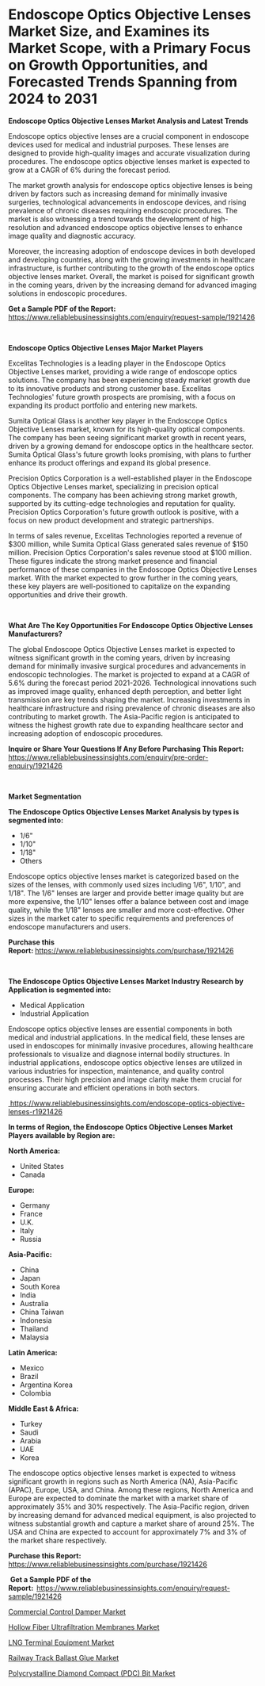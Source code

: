 <p><h1>Endoscope Optics Objective Lenses Market Size, and Examines its Market Scope, with a Primary Focus on Growth Opportunities, and Forecasted Trends Spanning from 2024 to 2031</h1></p><p><strong>Endoscope Optics Objective Lenses Market Analysis and Latest Trends</strong></p>
<p><p>Endoscope optics objective lenses are a crucial component in endoscope devices used for medical and industrial purposes. These lenses are designed to provide high-quality images and accurate visualization during procedures. The endoscope optics objective lenses market is expected to grow at a CAGR of 6% during the forecast period.</p><p>The market growth analysis for endoscope optics objective lenses is being driven by factors such as increasing demand for minimally invasive surgeries, technological advancements in endoscope devices, and rising prevalence of chronic diseases requiring endoscopic procedures. The market is also witnessing a trend towards the development of high-resolution and advanced endoscope optics objective lenses to enhance image quality and diagnostic accuracy.</p><p>Moreover, the increasing adoption of endoscope devices in both developed and developing countries, along with the growing investments in healthcare infrastructure, is further contributing to the growth of the endoscope optics objective lenses market. Overall, the market is poised for significant growth in the coming years, driven by the increasing demand for advanced imaging solutions in endoscopic procedures.</p></p>
<p><strong>Get a Sample PDF of the Report:&nbsp;</strong> <a href="https://www.reliablebusinessinsights.com/enquiry/request-sample/1921426">https://www.reliablebusinessinsights.com/enquiry/request-sample/1921426</a></p>
<p>&nbsp;</p>
<p><strong>Endoscope Optics Objective Lenses Major Market Players</strong></p>
<p><p>Excelitas Technologies is a leading player in the Endoscope Optics Objective Lenses market, providing a wide range of endoscope optics solutions. The company has been experiencing steady market growth due to its innovative products and strong customer base. Excelitas Technologies' future growth prospects are promising, with a focus on expanding its product portfolio and entering new markets.</p><p>Sumita Optical Glass is another key player in the Endoscope Optics Objective Lenses market, known for its high-quality optical components. The company has been seeing significant market growth in recent years, driven by a growing demand for endoscope optics in the healthcare sector. Sumita Optical Glass's future growth looks promising, with plans to further enhance its product offerings and expand its global presence.</p><p>Precision Optics Corporation is a well-established player in the Endoscope Optics Objective Lenses market, specializing in precision optical components. The company has been achieving strong market growth, supported by its cutting-edge technologies and reputation for quality. Precision Optics Corporation's future growth outlook is positive, with a focus on new product development and strategic partnerships.</p><p>In terms of sales revenue, Excelitas Technologies reported a revenue of $300 million, while Sumita Optical Glass generated sales revenue of $150 million. Precision Optics Corporation's sales revenue stood at $100 million. These figures indicate the strong market presence and financial performance of these companies in the Endoscope Optics Objective Lenses market. With the market expected to grow further in the coming years, these key players are well-positioned to capitalize on the expanding opportunities and drive their growth.</p></p>
<p>&nbsp;</p>
<p><strong>What Are The Key Opportunities For Endoscope Optics Objective Lenses Manufacturers?</strong></p>
<p><p>The global Endoscope Optics Objective Lenses market is expected to witness significant growth in the coming years, driven by increasing demand for minimally invasive surgical procedures and advancements in endoscopic technologies. The market is projected to expand at a CAGR of 5.6% during the forecast period 2021-2026. Technological innovations such as improved image quality, enhanced depth perception, and better light transmission are key trends shaping the market. Increasing investments in healthcare infrastructure and rising prevalence of chronic diseases are also contributing to market growth. The Asia-Pacific region is anticipated to witness the highest growth rate due to expanding healthcare sector and increasing adoption of endoscopic procedures.</p></p>
<p><strong>Inquire or Share Your Questions If Any Before Purchasing This Report:</strong> <a href="https://www.reliablebusinessinsights.com/enquiry/pre-order-enquiry/1921426">https://www.reliablebusinessinsights.com/enquiry/pre-order-enquiry/1921426</a></p>
<p>&nbsp;</p>
<p><strong>Market Segmentation</strong></p>
<p><strong>The Endoscope Optics Objective Lenses Market Analysis by types is segmented into:</strong></p>
<p><ul><li>1/6"</li><li>1/10"</li><li>1/18"</li><li>Others</li></ul></p>
<p><p>Endoscope optics objective lenses market is categorized based on the sizes of the lenses, with commonly used sizes including 1/6", 1/10", and 1/18". The 1/6" lenses are larger and provide better image quality but are more expensive, the 1/10" lenses offer a balance between cost and image quality, while the 1/18" lenses are smaller and more cost-effective. Other sizes in the market cater to specific requirements and preferences of endoscope manufacturers and users.</p></p>
<p><strong>Purchase this Report:&nbsp;</strong><a href="https://www.reliablebusinessinsights.com/purchase/1921426">https://www.reliablebusinessinsights.com/purchase/1921426</a></p>
<p>&nbsp;</p>
<p><strong>The Endoscope Optics Objective Lenses Market Industry Research by Application is segmented into:</strong></p>
<p><ul><li>Medical Application</li><li>Industrial Application</li></ul></p>
<p><p>Endoscope optics objective lenses are essential components in both medical and industrial applications. In the medical field, these lenses are used in endoscopes for minimally invasive procedures, allowing healthcare professionals to visualize and diagnose internal bodily structures. In industrial applications, endoscope optics objective lenses are utilized in various industries for inspection, maintenance, and quality control processes. Their high precision and image clarity make them crucial for ensuring accurate and efficient operations in both sectors.</p></p>
<p><a href="https://www.reliablebusinessinsights.com/endoscope-optics-objective-lenses-r1921426">&nbsp;https://www.reliablebusinessinsights.com/endoscope-optics-objective-lenses-r1921426</a></p>
<p><strong>In terms of Region, the Endoscope Optics Objective Lenses Market Players available by Region are:</strong></p>
<p>
    <p> <strong> North America: </strong>
        <ul>
            <li>United States</li>
            <li>Canada</li>
        </ul>
        </p> 
    <p> <strong> Europe: </strong>
        <ul>
            <li>Germany</li>
            <li>France</li>
            <li>U.K.</li>
            <li>Italy</li>
            <li>Russia</li>
        </ul>
        </p> 
    <p> <strong> Asia-Pacific: </strong>
        <ul>
            <li>China</li>
            <li>Japan</li>
            <li>South Korea</li>
            <li>India</li>
            <li>Australia</li>
            <li>China Taiwan</li>
            <li>Indonesia</li>
            <li>Thailand</li>
            <li>Malaysia</li>
        </ul>
        </p> 
    <p> <strong> Latin America: </strong>
        <ul>
            <li>Mexico</li>
            <li>Brazil</li>
            <li>Argentina Korea</li>
            <li>Colombia</li>
        </ul>
        </p> 
    <p> <strong> Middle East & Africa: </strong>
        <ul>
            <li>Turkey</li>
            <li>Saudi</li>
            <li>Arabia</li>
            <li>UAE</li>
            <li>Korea</li>
        </ul>
    </p>
    </p>
<p><p>The endoscope optics objective lenses market is expected to witness significant growth in regions such as North America (NA), Asia-Pacific (APAC), Europe, USA, and China. Among these regions, North America and Europe are expected to dominate the market with a market share of approximately 35% and 30% respectively. The Asia-Pacific region, driven by increasing demand for advanced medical equipment, is also projected to witness substantial growth and capture a market share of around 25%. The USA and China are expected to account for approximately 7% and 3% of the market share respectively.</p></p>
<p><strong>Purchase this Report: </strong><a href="https://www.reliablebusinessinsights.com/purchase/1921426">https://www.reliablebusinessinsights.com/purchase/1921426</a></p>
<p>&nbsp;<strong>Get a Sample PDF of the Report:&nbsp;&nbsp;</strong><a href="https://www.reliablebusinessinsights.com/enquiry/request-sample/1921426">https://www.reliablebusinessinsights.com/enquiry/request-sample/1921426</a></p>
<p><strong></strong></p>
<p><p><a href="https://www.linkedin.com/pulse/commercial-control-damper-market-industry-trends-forecast-oahwf?trackingId=p61jCfD%2FRrWYlDS4HG%2F5Xw%3D%3D">Commercial Control Damper Market</a></p><p><a href="https://www.linkedin.com/pulse/global-hollow-fiber-ultrafiltration-membranes-ma-visigraphs-0dxke?trackingId=ODB2xtDySsWtuLtDKl2P8w%3D%3D">Hollow Fiber Ultrafiltration Membranes Market</a></p><p><a href="https://github.com/LarryPearsongXXfvf/Market-Research-Report-List-1/blob/main/lng-terminal-equipment-market.md">LNG Terminal Equipment Market</a></p><p><a href="https://www.linkedin.com/pulse/global-railway-track-ballast-glue-market-exploring-share-trends-buqef?trackingId=LldXlaKMSg%2BraC2rZ90wbg%3D%3D">Railway Track Ballast Glue Market</a></p><p><a href="https://github.com/brendafegmorris532/Market-Research-Report-List-2/blob/main/polycrystalline-diamond-compact-pdc-bit-market.md">Polycrystalline Diamond Compact (PDC) Bit Market</a></p></p>
